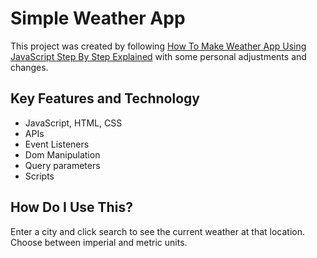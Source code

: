 # Simple Weather App
This project was created by following [How To Make Weather App Using JavaScript Step By Step Explained](https://youtu.be/MIYQR-Ybrn4?si=lGWQ8r-Hb0XaUkEw) with some personal adjustments and changes.

## Key Features and Technology
- JavaScript, HTML, CSS
- APIs
- Event Listeners
- Dom Manipulation
- Query parameters
- Scripts

## How Do I Use This?
Enter a city and click search to see the current weather at that location.
Choose between imperial and metric units.
